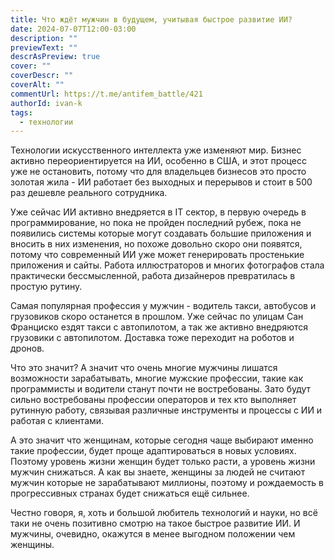 ```yaml
---
title: Что ждёт мужчин в будущем, учитывая быстрое развитие ИИ?
date: 2024-07-07T12:00-03:00
description: ""
previewText: ""
descrAsPreview: true
cover: ""
coverDescr: ""
coverAlt: ""
commentUrl: https://t.me/antifem_battle/421
authorId: ivan-k
tags:
  - технологии
---
```

Технологии искусственного интеллекта уже изменяют мир. Бизнес активно переориентируется на ИИ, особенно в США, и этот процесс уже не остановить, потому что для владельцев бизнесов это просто золотая жила - ИИ работает без выходных и перерывов и стоит в 500 раз дешевле реального сотрудника.

Уже сейчас ИИ активно внедряется в IT сектор, в первую очередь в программирование, но пока не пройден последний рубеж, пока не появились системы которые могут создавать большие приложения и вносить в них изменения, но похоже довольно скоро они появятся, потому что современный ИИ уже может генерировать простенькие приложения и сайты. Работа иллюстраторов и многих фотографов стала практически бессмысленной, работа дизайнеров превратилась в простую рутину.

Самая популярная профессия у мужчин - водитель такси, автобусов и грузовиков скоро останется в прошлом. Уже сейчас по улицам Сан Франциско ездят такси с автопилотом, а так же активно внедряются грузовики с автопилотом. Доставка тоже переходит на роботов и дронов.

Что это значит? А значит что очень многие мужчины лишатся возможности зарабатывать, многие мужские профессии, такие как программисты и водители станут почти не востребованы. Зато будут сильно востребованы профессии операторов и тех кто выполняет рутинную работу, связывая различные инструменты и процессы с ИИ и работая с клиентами.

А это значит что женщинам, которые сегодня чаще выбирают именно такие профессии, будет проще адаптироваться в новых условиях. Поэтому уровень жизни женщин будет только расти, а уровень жизни мужчин снижаться. А как вы знаете, женщины за людей не считают мужчин которые не зарабатывают миллионы, поэтому и рождаемость в прогрессивных странах будет снижаться ещё сильнее.

Честно говоря, я, хоть и большой любитель технологий и науки, но всё таки не очень позитивно смотрю на такое быстрое развитие ИИ. И мужчины, очевидно, окажутся в менее выгодном положении чем женщины.
